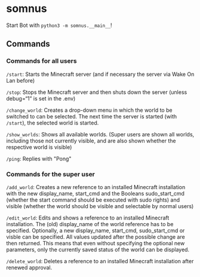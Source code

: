 # somnus

Start Bot with `python3 -m somnus.__main__`!


## Commands
### Commands for all users
`/start`: Starts the Minecraft server (and if necessary the server via Wake On Lan before)

`/stop`: Stops the Minecraft server and then shuts down the server (unless debug=“1” is set in the .env)

`/change_world`: Creates a drop-down menu in which the world to be switched to can be selected. The next time the server is started (with `/start`), the selected world is started.

`/show_worlds`: Shows all available worlds. (Super users are shown all worlds, including those not currently visible, and are also shown whether the respective world is visible)

`/ping`: Replies with "Pong"


### Commands for the super user
`/add_world`: Creates a new reference to an installed Minecraft installation with the new display_name, start_cmd and the Booleans sudo_start_cmd (whether the start command should be executed with sudo rights) and visible (whether the world should be visible and selectable by normal users)

`/edit_world`: Edits and shows a reference to an installed Minecraft installation. The (old) display_name of the world reference has to be specified. Optionally, a new display_name, start_cmd, sudo_start_cmd or visble can be specified. All values updated after the possible change are then returned. This means that even without specifying the optional new parameters, only the currently saved status of the world can be displayed.

`/delete_world`: Deletes a reference to an installed Minecraft installation after renewed approval.

